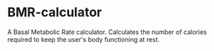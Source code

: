 # BMR-calculator
A Basal Metabolic Rate calculator. Calculates the number of calories required to keep the user's body functioning at rest.
